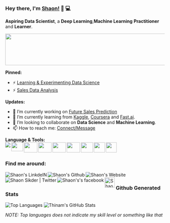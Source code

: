 ### Hey there, I'm [__Shaon__!](https://sites.google.com/view/shaoncomputergeek) 👋 :computer:


**Aspiring Data Scientist**, a **Deep Learning**,**Machine Learning** **Practitioner** and **Learner**.
<p align="left">
  <img src='https://media.giphy.com/media/hrjrmB5VRtjyJc2jBa/giphy.gif' width=600 height=100>
</p>

**Pinned:**
- ⚡ [Learning & Experimenting Data Science](https://github.com/Shaon2221/Learning-and-Experiment_Data-Science)
- ⚡ [Sales Data Analysis](https://github.com/Shaon2221/Sales-Data-Analysis)

**Updates:**
- 🔭 I’m currently working on [Future Sales  Prediction](https://github.com/Shaon2221)
- 🌱 I’m currently learning from [Kaggle](https://www.kaggle.com/), [Coursera](https://www.coursera.org/) and [Fast.ai](https://course.fast.ai/#).
- 👯 I’m looking to collaborate on **Data Science** and **Machine Learning**.
- 📫 How to reach me: [Connect/Message](https://www.linkedin.com/in/shaoncomputergeek)

**Language & Tools:**
</br>
<a href="https://www.python.org/" title='Python'>
    <img align="left" src="https://img.icons8.com/color/32/000000/python.png" />
</a>
<a href="https://numpy.org/" title='Numpy'>
    <img align="left" src="https://upload.wikimedia.org/wikipedia/commons/1/1a/NumPy_logo.svg" height=28, width=37 />
</a>
<a href="https://pypi.org/project/pandas/" title='Pandas'>
    <img align="left" src="https://www.numfocus.org/wp-content/uploads/2016/07/pandas-logo-300.png" height=32, width=42 />
</a>
<a href="https://matplotlib.org/" title='matplotlib'>
    <img align="left" src="https://matplotlib.org/_static/logo2_compressed.svg" height=32, width=42 />
</a>
<a href="https://scikit-learn.org/" title='sci-kit learn'>
    <img align="left" src="https://upload.wikimedia.org/wikipedia/commons/0/05/Scikit_learn_logo_small.svg" height=32, width=42 />
</a>
<a href="https://www.tensorflow.org/" title='TensorFlow'>
    <img align="left" src="https://www.gstatic.com/devrel-devsite/prod/va2f579f943e40687d02fe75a771878e054c901286ea550f8e49c5efb402dac68/tensorflow/images/logo.png" height=32, width=42 />
</a>
<a href="https://jupyter.org/" title='Jupyter Notebook'>
    <img align="left" src="https://upload.wikimedia.org/wikipedia/commons/thumb/3/38/Jupyter_logo.svg/207px-Jupyter_logo.svg.png" height=32, width=38 />
</a>
<a href="https://www.microsoft.com/en/microsoft-365/excel/" title='Excel'>
    <img align="left" src="https://upload.wikimedia.org/wikipedia/commons/thumb/8/86/Microsoft_Excel_2013_logo.svg/611px-Microsoft_Excel_2013_logo.svg.png" height=32, width=35 />
</a>
<a href="https://en.wikipedia.org/wiki/SQL" title='SQL'>
    <img align="left" src="https://w7.pngwing.com/pngs/167/148/png-transparent-microsoft-azure-sql-database-microsoft-sql-server-database-blue-text-logo-thumbnail.png" height=32, width=34 />
</a></br>  <br>
### Find me around:
<a href="https://www.linkedin.com/in/shaoncomputergeek/" title='Linkedin'>
    <img align="left" alt="Shaon's LinkdeIN" src="https://img.icons8.com/color/32/000000/linkedin.png" />
</a>
<a href="https://github.com/Shaon2221" title='Github'>
    <img align="left" alt="Shaon's Github" src="https://img.icons8.com/ios-filled/32/000000/github.png" />
</a>
<a href="https://sites.google.com/view/shaoncomputergeek" title='Website'>
    <img align="left" alt="Shaon's Website" src="https://img.icons8.com/color/32/000000/domain--v1.png" />
</a>    
<a href="https://twitter.com/Shaon2221" title='Twitter'>
    <img align="left" alt="Shaon Sikder | Twitter" src="https://img.icons8.com/fluent/32/000000/twitter.png" />
</a>
<a href="https://www.facebook.com/Shaon.ComputerGeek/" title='Facebook'>
    <img align="left" alt="Shaon's's facebook" src="https://img.icons8.com/fluent/32/000000/facebook-new.png" />
</a>                                                                                                        
<a href="https://medium.com/@shaonsikder" title='Medium'>
    <img align="left" alt="Shaon's Medium" width="32px" src="https://cdn.jsdelivr.net/npm/simple-icons@3.2.0/icons/medium.svg" />
</a></br>


### **Github Generated Stats**

![Top Languages](https://github-readme-stats.vercel.app/api/top-langs/?username=Shaon2221&theme=radical)
![Thinam's GitHub Stats](https://github-readme-stats.vercel.app/api?username=Shaon2221&hide=prs,issues,contribs?username=Shaon2221&count_private=true?username=Shaon2221&show_icons=true&theme=radical)

*NOTE: Top languages does not indicate my skill level or something like that*










<!--
**Shaon2221/Shaon2221** is a ✨ _special_ ✨ repository because its `README.md` (this file) appears on your GitHub profile.

Here are some ideas to get you started:

- 🔭 I’m currently working on ...
- 🌱 I’m currently learning ...
- 👯 I’m looking to collaborate on ...
- 🤔 I’m looking for help with ...
- 💬 Ask me about ...
- 📫 How to reach me: ...
- 😄 Pronouns: ...
- ⚡ Fun fact: ...
-->

